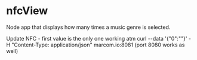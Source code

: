 # nfcView

Node app that displays how many times a music genre is selected. 

Update NFC - first value is the only one working atm
curl --data '{"0":""}' -H "Content-Type: application/json" marcom.io:8081
(port 8080 works as well)
